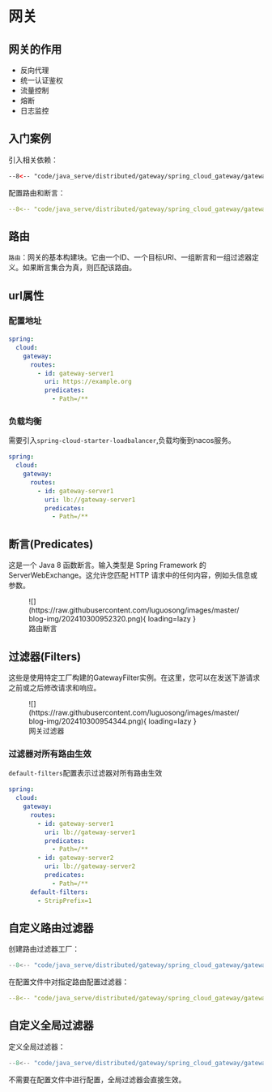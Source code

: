 # 网关

## 网关的作用

- 反向代理
- 统一认证鉴权
- 流量控制
- 熔断
- 日志监控

## 入门案例

引入相关依赖：

``` xml title="pom.xml"
--8<-- "code/java_serve/distributed/gateway/spring_cloud_gateway/gateway-hello/pom.xml"
```

配置路由和断言：

``` yaml title="application.yml"
--8<-- "code/java_serve/distributed/gateway/spring_cloud_gateway/gateway-hello/src/main/resources/application.yml"
```

## 路由

`路由`：网关的基本构建块。它由一个ID、一个目标URI、一组断言和一组过滤器定义。如果断言集合为真，则匹配该路由。

## url属性

### 配置地址

```yaml
spring:
  cloud:
    gateway:
      routes:
        - id: gateway-server1
          uri: https://example.org
          predicates:
            - Path=/**
```

### 负载均衡

需要引入`spring-cloud-starter-loadbalancer`,负载均衡到nacos服务。

```yaml
spring:
  cloud:
    gateway:
      routes:
        - id: gateway-server1
          uri: lb://gateway-server1
          predicates:
            - Path=/**
```

## 断言(Predicates)

这是一个 Java 8 函数断言。输入类型是 Spring Framework 的 ServerWebExchange。这允许您匹配 HTTP 请求中的任何内容，例如头信息或参数。

<figure markdown="span">
  ![](https://raw.githubusercontent.com/luguosong/images/master/blog-img/202410300952320.png){ loading=lazy }
  <figcaption>路由断言</figcaption>
</figure>

## 过滤器(Filters)

这些是使用特定工厂构建的GatewayFilter实例。在这里，您可以在发送下游请求之前或之后修改请求和响应。

<figure markdown="span">
  ![](https://raw.githubusercontent.com/luguosong/images/master/blog-img/202410300954344.png){ loading=lazy }
  <figcaption>网关过滤器</figcaption>
</figure>

### 过滤器对所有路由生效

`default-filters`配置表示过滤器对所有路由生效

```yaml
spring:
  cloud:
    gateway:
      routes:
        - id: gateway-server1
          uri: lb://gateway-server1
          predicates:
            - Path=/**
        - id: gateway-server2
          uri: lb://gateway-server2
          predicates:
            - Path=/**
      default-filters:
        - StripPrefix=1
```

## 自定义路由过滤器

创建路由过滤器工厂：

``` java title="PrintAnyGatewayFilterFactory.java"
--8<-- "code/java_serve/distributed/gateway/spring_cloud_gateway/gateway-custom-gateway-filter/src/main/java/com/upda/gatewaycustomgatewayfilter/filter/PrintAnyGatewayFilterFactory.java"
```

在配置文件中对指定路由配置过滤器：

``` yaml title="application.yml"
--8<-- "code/java_serve/distributed/gateway/spring_cloud_gateway/gateway-custom-gateway-filter/src/main/resources/application.yml"
```

## 自定义全局过滤器

定义全局过滤器：

``` java title="MyGlobalFilter.java"
--8<-- "code/java_serve/distributed/gateway/spring_cloud_gateway/gateway-custom-global-filter/src/main/java/com/upda/gatewaycustomglobalfilter/filter/MyGlobalFilter.java"
```

不需要在配置文件中进行配置，全局过滤器会直接生效。


